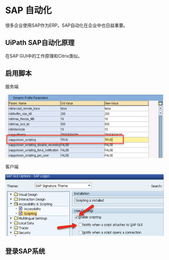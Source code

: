 # SAP 自动化

很多企业使用SAP作为ERP。SAP自动化在企业中也日益重要。

## UiPath SAP自动化原理

在SAP GUI中的工作原理和Citrix类似。

## 启用脚本

服务端

![](/assets2.15/import1.png)

客户端

![](/assets2.15/import2.png)

## 登录SAP系统


